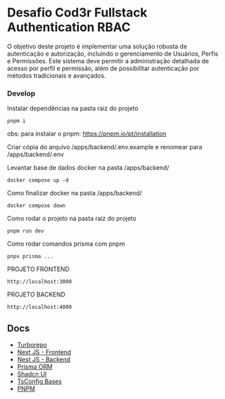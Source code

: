 # Desafio Cod3r Fullstack Authentication RBAC

O objetivo deste projeto é implementar uma solução robusta de autenticação e autorização, incluindo o gerenciamento de Usuários, Perfis e Permissões. Este sistema deve permitir a administração detalhada de acesso por perfil e permissão, além de possibilitar autenticação por métodos tradicionais e avançados.

### Develop

Instalar dependências na pasta raiz do projeto

```
pnpm i
```
obs: para instalar o pnpm: https://pnpm.io/pt/installation


Criar cópia do arquivo /apps/backend/.env.example e renomear para /apps/backend/.env

Levantar base de dados docker na pasta /apps/backend/

```
docker compose up -d
```

Como finalizar docker na pasta /apps/backend/

```
docker compose down
```

Como rodar o projeto na pasta raiz do projeto
```
pnpm run dev
```

Como rodar comandos prisma com pnpm

```
pnpx prisma ...
```

PROJETO FRONTEND



```
http://localhost:3000
```

PROJETO BACKEND

```
http://localhost:4000
```

## Docs

- [Turborepo](https://turbo.build/repo/docs)
- [Next JS - Frontend](https://nextjs.org/docs)
- [Nest JS - Backend](https://docs.nestjs.com/)
- [Prisma ORM](https://www.prisma.io/docs)
- [Shadcn UI](https://ui.shadcn.com/docs)
- [TsConfig Bases](https://github.com/tsconfig/bases)
- [PNPM](https://pnpm.io/)
